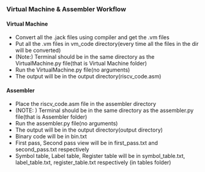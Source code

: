 ### Virtual Machine & Assembler Workflow
#### Virtual Machine
- Convert all the .jack files using compiler and get the .vm files
- Put all the .vm files in vm_code directory(every time all the files in the dir will be converted)
- (Note:) Terminal should be in the same directory as the VirtualMachine.py file(that is Virtual Machine folder)
- Run the VirtualMachine.py file(no arguments)
- The output will be in the output directory(riscv_code.asm)

#### Assembler
- Place the riscv_code.asm file in the assembler directory
- (NOTE: ) Terminal should be in the same directory as the assembler.py file(that is Assembler folder)
- Run the assembler.py file(no arguments)
- The output will be in the output directory(output directory)
- Binary code will be in bin.txt
- First pass, Second pass view will be in first_pass.txt and second_pass.txt respectively
- Symbol table, Label table, Register table will be in symbol_table.txt, label_table.txt, register_table.txt respectively (in tables folder)